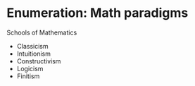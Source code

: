 # Enumeration: Math paradigms

Schools of Mathematics
- Classicism
- Intuitionism
- Constructivism
- Logicism
- Finitism
